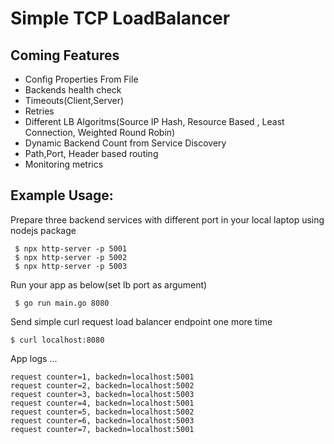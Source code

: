 # Simple TCP  LoadBalancer

## Coming Features
* Config Properties From File
* Backends health check
* Timeouts(Client,Server)
* Retries
* Different LB Algoritms(Source IP Hash, Resource Based , Least Connection, Weighted Round Robin)
* Dynamic Backend Count from Service Discovery
* Path,Port, Header based routing
* Monitoring metrics

## Example Usage:
Prepare three backend services with  different port in your local laptop  using nodejs package
```bazaar
 $ npx http-server -p 5001
 $ npx http-server -p 5002
 $ npx http-server -p 5003
```
Run your app as below(set lb port as argument)
```bazaar
 $ go run main.go 8080
```
Send simple curl request load balancer endpoint one more time
```bazaar
$ curl localhost:8080
```
App logs ...
```bazaar
request counter=1, backedn=localhost:5001
request counter=2, backedn=localhost:5002
request counter=3, backedn=localhost:5003
request counter=4, backedn=localhost:5001
request counter=5, backedn=localhost:5002
request counter=6, backedn=localhost:5003
request counter=7, backedn=localhost:5001
```